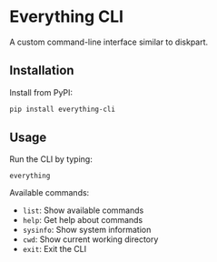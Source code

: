 # Everything CLI

A custom command-line interface similar to diskpart.

## Installation

Install from PyPI:
```bash
pip install everything-cli
```

## Usage

Run the CLI by typing:
```
everything
```

Available commands:
- `list`: Show available commands
- `help`: Get help about commands
- `sysinfo`: Show system information
- `cwd`: Show current working directory
- `exit`: Exit the CLI
